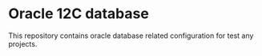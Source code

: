 # Oracle 12C database
This repository contains oracle database related configuration for test any projects.
